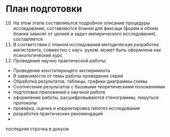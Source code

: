 # План подготовки

10. На этом этапе составляеьтся подробное описание процедуры исследования, составляются бланки для фиксаци (форма и обхем бланка зависят от целией и задач эмпирического исследования), составляется
11. В соответствии с планом исследования методическая разработка магистранта, совместно с науч. руком. может быть оформлена как психологический курс
12. Проведение научно практической работы:

* Проведение констатиующего эксперимента
* В зависимости от темы работы проведение серий
* Обработка результатов, таблицы, графики диаграммы схемы
* Соотнесение результатов с базовыми теоретическими положениями
* подготовка приложений к научной работе
* оформление работы, расшифровываются стенограммы, пишуться протоколы
* проверка, оценка и корректировка гипотез исследования
* разработка практических рекомендаций
* 
последняя строчка в докусм
